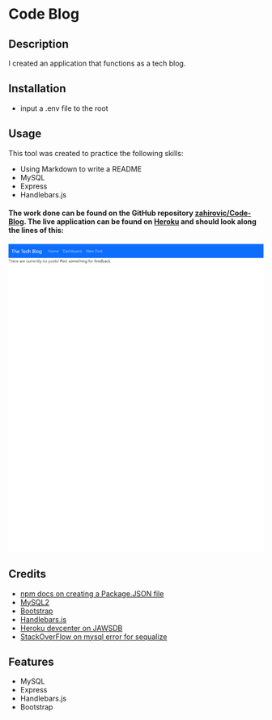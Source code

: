 # Code Blog

## Description

I created an application that functions as a tech blog.

## Installation

- input a .env file to the root

## Usage 


This tool was created to practice the following skills:
- Using Markdown to write a README
- MySQL
- Express
- Handlebars.js

#### The work done can be found on the GitHub repository [zahirovic/Code-Blog](https://github.com/zahirovic/Code-Blog). The live application can be found on [Heroku](https://code-blog-mz.herokuapp.com/) and should look along the lines of this:

![code blog example](public//assets/images/code-blog-example.png)



## Credits
- [npm docs on creating a Package.JSON file](https://docs.npmjs.com/creating-a-package-json-file)
- [MySQL2](https://www.npmjs.com/package/mysql2#using-connection-pools)
- [Bootstrap](https://getbootstrap.com/)
- [Handlebars.js](https://handlebarsjs.com/)
- [Heroku devcenter on JAWSDB](https://devcenter.heroku.com/articles/jawsdb)
- [StackOverFlow on mysql error for sequalize](https://stackoverflow.com/questions/19312907/er-bad-db-error-on-connecting-to-database-using-sequelize)

## Features
- MySQL
- Express
- Handlebars.js
- Bootstrap
 

